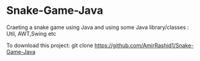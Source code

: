 # Snake-Game-Java
Craeting a snake game using Java and using some Java library/classes : Util, AWT,Swing etc

To download this project:
git clone https://github.com/AmirRashid1/Snake-Game-Java


